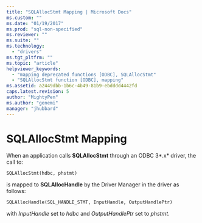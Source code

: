 ```yaml
---
title: "SQLAllocStmt Mapping | Microsoft Docs"
ms.custom: ""
ms.date: "01/19/2017"
ms.prod: "sql-non-specified"
ms.reviewer: ""
ms.suite: ""
ms.technology: 
  - "drivers"
ms.tgt_pltfrm: ""
ms.topic: "article"
helpviewer_keywords: 
  - "mapping deprecated functions [ODBC], SQLAllocStmt"
  - "SQLAllocStmt function [ODBC], mapping"
ms.assetid: a2449dbb-1b6c-4b49-81b9-ebdddd4442fd
caps.latest.revision: 5
author: "MightyPen"
ms.author: "genemi"
manager: "jhubbard"
---
```

# SQLAllocStmt Mapping
When an application calls **SQLAllocStmt** through an ODBC 3*.x* driver, the call to:  
  
```  
SQLAllocStmt(hdbc, phstmt)  
```  
  
 is mapped to **SQLAllocHandle** by the Driver Manager in the driver as follows:  
  
```  
SQLAllocHandle(SQL_HANDLE_STMT, InputHandle, OutputHandlePtr)  
```  
  
 with *InputHandle* set to *hdbc* and *OutputHandlePtr* set to *phstmt*.